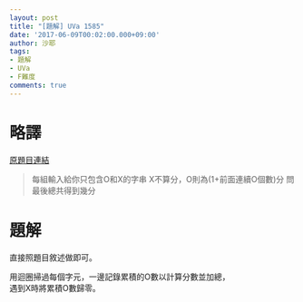 ```yaml
---
layout: post
title: "[題解] UVa 1585"
date: '2017-06-09T00:02:00.000+09:00'
author: 沙耶
tags:
- 題解
- UVa
- F難度
comments: true
---
```


# 略譯

[原題目連結](https://uva.onlinejudge.org/index.php?option=com_onlinejudge&Itemid=8&category=24&page=show_problem&problem=4460)

> 每組輸入給你只包含O和X的字串
X不算分，O則為(1+前面連續O個數)分
問最後總共得到幾分


# 題解

直接照題目敘述做即可。

用迴圈掃過每個字元，一邊記錄累積的O數以計算分數並加總，  
遇到X時將累積O數歸零。